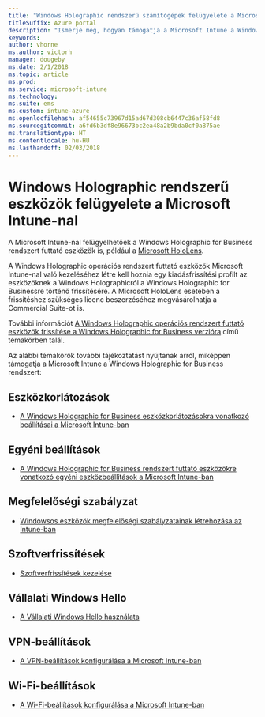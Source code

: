 ```yaml
---
title: "Windows Holographic rendszerű számítógépek felügyelete a Microsoft Intune-nal"
titleSuffix: Azure portal
description: "Ismerje meg, hogyan támogatja a Microsoft Intune a Windows Holographic for Business rendszert futtató eszközöket"
keywords: 
author: vhorne
ms.author: victorh
manager: dougeby
ms.date: 2/1/2018
ms.topic: article
ms.prod: 
ms.service: microsoft-intune
ms.technology: 
ms.suite: ems
ms.custom: intune-azure
ms.openlocfilehash: af54655c73967d15ad67d308cb6447c36af58fd8
ms.sourcegitcommit: a6fd6b3df8e96673bc2ea48a2b9bda0cf0a875ae
ms.translationtype: HT
ms.contentlocale: hu-HU
ms.lasthandoff: 02/03/2018
---
```

# <a name="manage-devices-running-windows-holographic-with-microsoft-intune"></a>Windows Holographic rendszerű eszközök felügyelete a Microsoft Intune-nal


A Microsoft Intune-nal felügyelhetőek a Windows Holographic for Business rendszert futtató eszközök is, például a [Microsoft HoloLens](https://docs.microsoft.com/en-us/hololens/).

A Windows Holographic operációs rendszert futtató eszközök Microsoft Intune-nal való kezeléséhez létre kell hoznia egy kiadásfrissítési profilt az eszközöknek a Windows Holographicról a Windows Holographic for Businessre történő frissítésére. A Microsoft HoloLens esetében a frissítéshez szükséges licenc beszerzéséhez megvásárolhatja a Commercial Suite-ot is.

További információt [A Windows Holographic operációs rendszert futtató eszközök frissítése a Windows Holographic for Business verzióra](holographic-upgrade.md) című témakörben talál.

Az alábbi témakörök további tájékoztatást nyújtanak arról, miképpen támogatja a Microsoft Intune a Windows Holographic for Business rendszert:

## <a name="device-restrictions"></a>Eszközkorlátozások
- [A Windows Holographic for Business eszközkorlátozásokra vonatkozó beállításai a Microsoft Intune-ban](device-restrictions-windows-holographic.md)

## <a name="custom-settings"></a>Egyéni beállítások
- [A Windows Holographic for Business rendszert futtató eszközökre vonatkozó egyéni eszközbeállítások a Microsoft Intune-ban](custom-settings-windows-holographic.md)

## <a name="compliance-policy"></a>Megfelelőségi szabályzat
- [Windowsos eszközök megfelelőségi szabályzatainak létrehozása az Intune-ban](compliance-policy-create-windows.md)

## <a name="software-updates"></a>Szoftverfrissítések
- [Szoftverfrissítések kezelése](windows-update-for-business-configure.md)

## <a name="windows-hello-for-business"></a>Vállalati Windows Hello
- [A Vállalati Windows Hello használata](windows-hello.md)

## <a name="vpn-settings"></a>VPN-beállítások
- [A VPN-beállítások konfigurálása a Microsoft Intune-ban](vpn-settings-configure.md)

## <a name="wi-fi-settings"></a>Wi-Fi-beállítások
- [A Wi-Fi-beállítások konfigurálása a Microsoft Intune-ban](wi-fi-settings-configure.md) 
 


